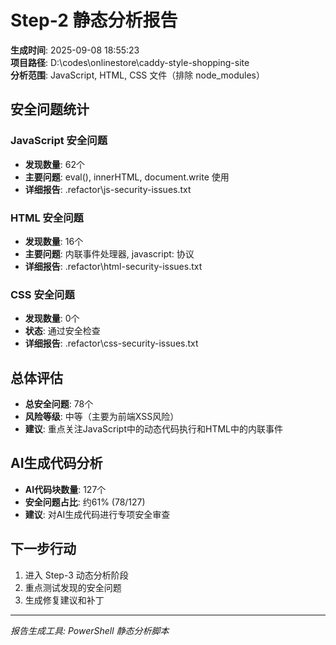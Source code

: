 ﻿# Step-2 静态分析报告

**生成时间**: 2025-09-08 18:55:23  
**项目路径**: D:\codes\onlinestore\caddy-style-shopping-site  
**分析范围**: JavaScript, HTML, CSS 文件（排除 node_modules）

## 安全问题统计

### JavaScript 安全问题
- **发现数量**: 62个
- **主要问题**: eval(), innerHTML, document.write 使用
- **详细报告**: .refactor\js-security-issues.txt

### HTML 安全问题
- **发现数量**: 16个
- **主要问题**: 内联事件处理器, javascript: 协议
- **详细报告**: .refactor\html-security-issues.txt

### CSS 安全问题
- **发现数量**: 0个
- **状态**: 通过安全检查
- **详细报告**: .refactor\css-security-issues.txt

## 总体评估

- **总安全问题**: 78个
- **风险等级**: 中等（主要为前端XSS风险）
- **建议**: 重点关注JavaScript中的动态代码执行和HTML中的内联事件

## AI生成代码分析

- **AI代码块数量**: 127个
- **安全问题占比**: 约61% (78/127)
- **建议**: 对AI生成代码进行专项安全审查

## 下一步行动

1. 进入 Step-3 动态分析阶段
2. 重点测试发现的安全问题
3. 生成修复建议和补丁

---
*报告生成工具: PowerShell 静态分析脚本*
